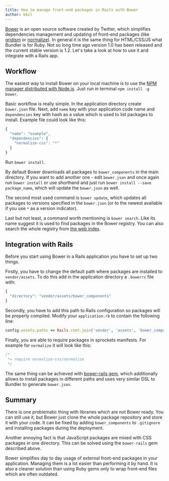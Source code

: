 ```yaml
---
title: How to manage front-end packages in Rails with Bower
author: bkzl
---
```


[Bower](http://bower.io) is an open source software created by Twitter, which
simplifies dependencies management and updating of front-end packages (like
[gridism](http://cobyism.com/gridism/) or [normalize](http://necolas.github.io/normalize.css/)).
In general it is the same thing for HTML/CSS/JS what Bundler is for Ruby.
Not so long time ago version 1.0 has been released and the current stable version
is 1.2. Let's take a look at how to use it and integrate with a Rails app.

## Workflow

The easiest way to install Bower on your local machine is to use the [NPM manager
distributed with Node.js](http://nodejs.org/download/). Just run in terminal
`npm install -g bower`.

Basic workflow is really simple. In the application directory create
`bower.json` file. Next, add `name` key with your application code name and
`dependencies` key with hash as a value which is used to list packages to
install. Example file could look like this:

```javascript
{
  "name": "example",
  "dependencies": {
    "normalize-css": "*"
  }
}
```

Run `bower install`.

By default Bower downloads all packages to `bower_components` in the main
directory. If you want to add another one - edit `bower.json` and once again run
`bower install` or use shorthand and just run `bower install --save package_name`,
which will update the `bower.json` as well.

The second most used command is `bower update`, which updates all
packages to versions specified in the `bower.json` (or to the newest available if
you use `*` as a version indicator).

Last but not least, a command worth mentioning is `bower search`. Like its name suggest
it is used to find packages in the Bower registry. You can also search
the whole registry from [the web index](http://sindresorhus.com/bower-components/).

## Integration with Rails

Before you start using Bower in a Rails application you have to set up two things.

Firstly, you have to change the default path where packages are installed to
`vendor/assets`. To do this add in the application directory a `.bowerrc` file
with:

```javascript
{
  "directory": "vendor/assets/bower_components"
}
```

Secondly, you have to add this path to Rails configuration so packages will be
properly compiled. Modify your `application.rb` to contain the following line:

```ruby
config.assets.paths << Rails.root.join('vendor', 'assets', 'bower_components')
```

Finally, you are able to require packages in sprockets manifests. For example for
`normalize` it will look like this:

```css
/*
 *= require normalize-css/normalize
 */
```

The same thing can be achieved with [bower-rails gem](https://github.com/42dev/bower-rails/),
which additionally allows to install packages in different paths and uses very
similar DSL to Bundler to generate `bower.json`.

## Summary

There is one problematic thing with libraries which are not Bower ready. You
can still use it, but Bower just clone the whole package repository and store it
with your code. It can be fixed by adding `bower_components` to `.gitignore`
and installing packages during the deployment.

Another annoying fact is that JavaScript packages are mixed with CSS packages in
one directory. This can be solved using the `bower-rails` gem described above.

Bower simplifies day to day usage of external front-end packages in your
application. Managing them is a lot easier than performing it by hand. It is
also a cleaner solution than using Ruby gems only to wrap front-end files
which are often outdated.
